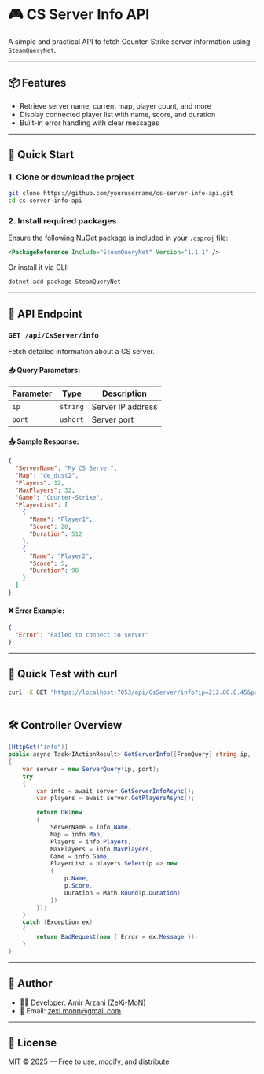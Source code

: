 # 🎮 CS Server Info API

A simple and practical API to fetch Counter-Strike server information using `SteamQueryNet`.

---

## 📦 Features

- Retrieve server name, current map, player count, and more
- Display connected player list with name, score, and duration
- Built-in error handling with clear messages

---

## 🚀 Quick Start

### 1. Clone or download the project

```bash
git clone https://github.com/yourusername/cs-server-info-api.git
cd cs-server-info-api
```

### 2. Install required packages

Ensure the following NuGet package is included in your `.csproj` file:

```xml
<PackageReference Include="SteamQueryNet" Version="1.1.1" />
```

Or install it via CLI:

```bash
dotnet add package SteamQueryNet
```

---

## 📡 API Endpoint

### `GET /api/CsServer/info`

Fetch detailed information about a CS server.

#### 📥 Query Parameters:

| Parameter | Type     | Description         |
|-----------|----------|---------------------|
| `ip`      | `string` | Server IP address   |
| `port`    | `ushort` | Server port         |

#### 📤 Sample Response:

```json
{
  "ServerName": "My CS Server",
  "Map": "de_dust2",
  "Players": 12,
  "MaxPlayers": 32,
  "Game": "Counter-Strike",
  "PlayerList": [
    {
      "Name": "Player1",
      "Score": 20,
      "Duration": 512
    },
    {
      "Name": "Player2",
      "Score": 5,
      "Duration": 98
    }
  ]
}
```

#### ❌ Error Example:

```json
{
  "Error": "Failed to connect to server"
}
```

---

## 🧪 Quick Test with curl

```bash
curl -X GET "https://localhost:7053/api/CsServer/info?ip=212.80.8.45&port=19000"
```

---

## 🛠 Controller Overview

```csharp
[HttpGet("info")]
public async Task<IActionResult> GetServerInfo([FromQuery] string ip, [FromQuery] ushort port)
{
    var server = new ServerQuery(ip, port);
    try
    {
        var info = await server.GetServerInfoAsync();
        var players = await server.GetPlayersAsync();

        return Ok(new
        {
            ServerName = info.Name,
            Map = info.Map,
            Players = info.Players,
            MaxPlayers = info.MaxPlayers,
            Game = info.Game,
            PlayerList = players.Select(p => new
            {
                p.Name,
                p.Score,
                Duration = Math.Round(p.Duration)
            })
        });
    }
    catch (Exception ex)
    {
        return BadRequest(new { Error = ex.Message });
    }
}
```

---

## 👤 Author

- 👨‍💻 Developer: Amir Arzani (ZeXi-MoN)
- 📧 Email: zexi.monn@gmail.com

---

## 📄 License

MIT © 2025 — Free to use, modify, and distribute
